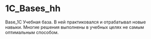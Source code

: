 # 1C_Bases_hh
Base_1C
Учебная база. В ней практиковался и отрабатывал новые навыки. Многие решения выполнены в учебных целях не самым оптимальным способом. 
